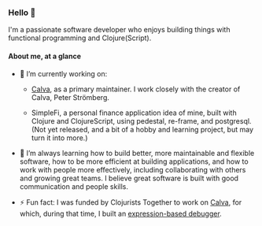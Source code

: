 ### Hello 👋

I'm a passionate software developer who enjoys building things with functional programming and Clojure(Script).

#### About me, at a glance

- 🔭 I’m currently working on:

  - [Calva](https://github.com/BetterThanTomorrow/calva), as a primary maintainer. I work closely with the creator of Calva, Peter Strömberg.
  
  - SimpleFi, a personal finance application idea of mine, built with Clojure and ClojureScript, using pedestal, re-frame, and postgresql. (Not yet released, and a bit of a hobby and learning project, but may turn it into more.)
  
- 🌱 I’m always learning how to build better, more maintainable and flexible software, how to be more efficient at building applications, and how to work with people more effectively, including collaborating with others and growing great teams. I believe great software is built with good communication and people skills.

- ⚡ Fun fact: I was funded by Clojurists Together to work on [Calva](https://github.com/BetterThanTomorrow/calva), for which, during that time, I built an [expression-based debugger](https://calva.io/debugger/). 

